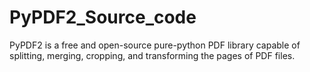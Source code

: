 # PyPDF2_Source_code
PyPDF2 is a free and open-source pure-python PDF library capable of splitting, merging, cropping, and transforming the pages of PDF files.
